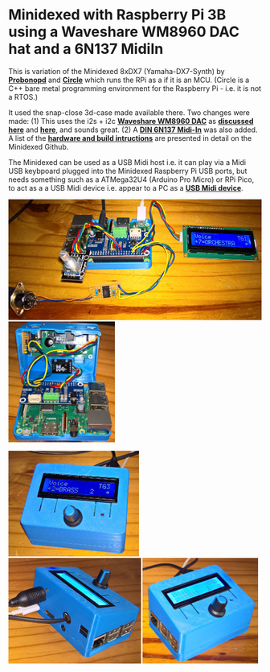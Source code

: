 # Minidexed with Raspberry Pi 3B using a Waveshare WM8960 DAC hat and a 6N137 MidiIn

This is variation of the Minidexed 8xDX7 (Yamaha-DX7-Synth) by [**Probonopd**](https://github.com/probonopd/MiniDexed) and [**Circle**](https://github.com/rsta2/circle) which runs the RPi as a if it is an MCU. (Circle is a C++ bare metal programming environment for the Raspberry Pi - i.e. it is not a RTOS.)

It used the snap-close 3d-case made available there. Two changes were made: (1) This uses the i2s + i2c [**Waveshare WM8960 DAC**](https://www.waveshare.com/wm8960-audio-hat.htm) as [**discussed here**](https://github.com/TobiasVanDyk/RaspberryPi-GPIO-Audio) and [**here**](https://github.com/TobiasVanDyk/Wolfson-WM8960-Arduino-Teensy-Driver), and sounds great. (2) A [**DIN 6N137 Midi-In**](images/6N137Midi.png) was also added. A list of the [**hardware and build intructions**](https://github.com/probonopd/MiniDexed/wiki/Hardware) are presented in detail on the Minidexed Github. 

The Minidexed can be used as a USB Midi host i.e. it can play via a Midi USB keybpoard plugged into the Minidexed Raspberry Pi USB ports, but needs something such as a ATMega32U4 (Arduino Pro Micro) or RPi Pico, to act as a a USB Midi device i.e. appear to a PC as a [**USB Midi device**](https://github.com/probonopd/MiniDexed/discussions/236).


<p align="left">
<img src="images/minid2.jpg" height="240" /> 
<img src="images/minid3.jpg" height="240" /> 
</p>

<p align="left">
<img src="images/minid10.jpg" height="210" /> 
<img src="images/minid11.jpg" height="210" /> 
<img src="images/minid12.jpg" height="210" /> 
</p>



